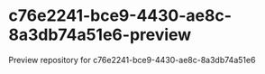 # c76e2241-bce9-4430-ae8c-8a3db74a51e6-preview
Preview repository for c76e2241-bce9-4430-ae8c-8a3db74a51e6
